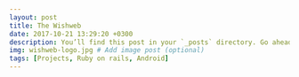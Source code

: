 ```yaml
---
layout: post
title: The Wishweb 
date: 2017-10-21 13:29:20 +0300
description: You’ll find this post in your `_posts` directory. Go ahead and edit it and re-build the site to see your changes. # Add post description (optional)
img: wishweb-logo.jpg # Add image post (optional)
tags: [Projects, Ruby on rails, Android]
---
```


<!-- ![Charlie](https://drscdn.500px.org/photo/132194353/m%3D900/v2?user_id=269543&webp=true&sig=52e8bcf231c701d5620382b29fa66d118d28475e7cf028ecc4fdc8a58f4a4405)
 -->

